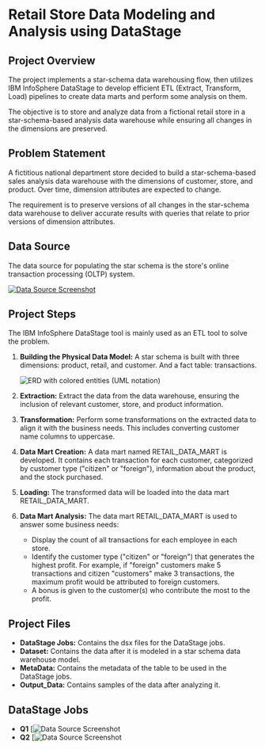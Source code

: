 # Retail Store Data Modeling and Analysis using DataStage

## Project Overview
The project implements a star-schema data warehousing flow, then utilizes IBM InfoSphere DataStage to develop efficient ETL (Extract, Transform, Load) pipelines to create data marts and perform some analysis on them.

The objective is to store and analyze data from a fictional retail store in a star-schema-based analysis data warehouse while ensuring all changes in the dimensions are preserved.

## Problem Statement
A fictitious national department store decided to build a star-schema-based sales analysis data warehouse with the dimensions of customer, store, and product. Over time, dimension attributes are expected to change.

The requirement is to preserve versions of all changes in the star-schema data warehouse to deliver accurate results with queries that relate to prior versions of dimension attributes.

## Data Source
The data source for populating the star schema is the store's online transaction processing (OLTP) system.

[![Data Source Screenshot](https://drive.google.com/uc?id=1VhT6mIpPyITC0anDernZsjgTAQ15mQqs)](https://drive.google.com/file/d/1VhT6mIpPyITC0anDernZsjgTAQ15mQqs/view?usp=sharing)

## Project Steps
The IBM InfoSphere DataStage tool is mainly used as an ETL tool to solve the problem.

1. **Building the Physical Data Model:** A star schema is built with three dimensions: product, retail, and customer. And a fact table: transactions.

   ![ERD with colored entities (UML notation)](https://drive.google.com/uc?id=10QaPTSKGJuaAsNg_DnMhpxHLaUI4bgjw)

2. **Extraction:** Extract the data from the data warehouse, ensuring the inclusion of relevant customer, store, and product information.

3. **Transformation:** Perform some transformations on the extracted data to align it with the business needs. This includes converting customer name columns to uppercase.

4. **Data Mart Creation:** A data mart named RETAIL_DATA_MART is developed. It contains each transaction for each customer, categorized by customer type ("citizen" or "foreign"), information about the product, and the stock purchased.

5. **Loading:** The transformed data will be loaded into the data mart RETAIL_DATA_MART.

6. **Data Mart Analysis:** The data mart RETAIL_DATA_MART is used to answer some business needs:

   - Display the count of all transactions for each employee in each store.
   - Identify the customer type ("citizen" or "foreign") that generates the highest profit. For example, if "foreign" customers make 5 transactions and citizen "customers" make 3 transactions, the maximum profit would be attributed to foreign customers.
   - A bonus is given to the customer(s) who contribute the most to the profit.

## Project Files
- **DataStage Jobs:** Contains the dsx files for the DataStage jobs.
- **Dataset:** Contains the data after it is modeled in a star schema data warehouse model.
- **MetaData:** Contains the metadata of the table to be used in the DataStage jobs.
- **Output_Data:** Contains samples of the data after analyzing it.

## DataStage Jobs
- **Q1**
  [![Data Source Screenshot](https://drive.google.com/file/d/14ImCyLGv00FKthFNJKMj4l1KEU5UXfnE/view?usp=sharing)
- **Q2**
 [![Data Source Screenshot](https://drive.google.com/file/d/1yj3kkVEG5g0ORRDT0uS6Vj7-NMwzb0rL/view?usp=sharing) 

